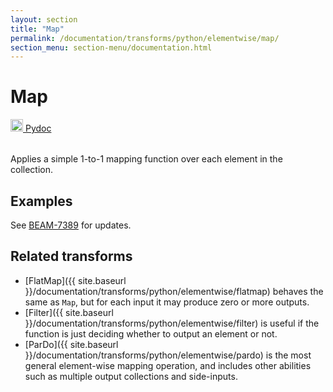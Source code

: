```yaml
---
layout: section
title: "Map"
permalink: /documentation/transforms/python/elementwise/map/
section_menu: section-menu/documentation.html
---
```

<!--
Licensed under the Apache License, Version 2.0 (the "License");
you may not use this file except in compliance with the License.
You may obtain a copy of the License at

http://www.apache.org/licenses/LICENSE-2.0

Unless required by applicable law or agreed to in writing, software
distributed under the License is distributed on an "AS IS" BASIS,
WITHOUT WARRANTIES OR CONDITIONS OF ANY KIND, either express or implied.
See the License for the specific language governing permissions and
limitations under the License.
-->

# Map
<table align="left">
    <a target="_blank" class="button"
        href="https://beam.apache.org/releases/pydoc/current/apache_beam.transforms.core.html#apache_beam.transforms.core.Map">
      <img src="https://beam.apache.org/images/logos/sdks/python.png" width="20px" height="20px"
           alt="Pydoc" />
     Pydoc
    </a>
</table>
<br>
Applies a simple 1-to-1 mapping function over each element in the collection.

## Examples
See [BEAM-7389](https://issues.apache.org/jira/browse/BEAM-7389) for updates. 

## Related transforms 
* [FlatMap]({{ site.baseurl }}/documentation/transforms/python/elementwise/flatmap) behaves the same as `Map`, but for
  each input it may produce zero or more outputs.
* [Filter]({{ site.baseurl }}/documentation/transforms/python/elementwise/filter) is useful if the function is just 
  deciding whether to output an element or not.
* [ParDo]({{ site.baseurl }}/documentation/transforms/python/elementwise/pardo) is the most general element-wise mapping
  operation, and includes other abilities such as multiple output collections and side-inputs. 